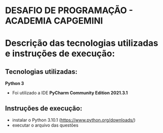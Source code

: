 
# DESAFIO DE PROGRAMAÇÃO - ACADEMIA CAPGEMINI
# Descrição das tecnologias utilizadas e instruções de execução:


## Tecnologias utilizadas: 

**Python 3**
* Foi utilizado a IDE **PyCharm Community Edition 2021.3.1**


## Instruções de execução:

* instalar o Python 3.10.1 (https://www.python.org/downloads/)
* executar o arquivo das questões






